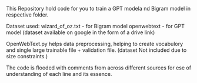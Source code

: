 This Repository hold code for you to train a GPT modela nd Bigram model in respective folder. 

Dataset used: wizard_of_oz.txt  - for Bigram model
              openwebtext - for GPT model (dataset available on google in the form of a drive link)

OpenWebText.py helps data preprocessing, helping to create vocabulory and single large trainable file + validation file.
(dataset Not included due to size constraints.)

The code is flooded with comments from across different sources for ese of understanding of each line and its essence.
